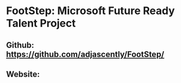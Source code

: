 # FootStep: Microsoft Future Ready Talent Project
 
## Github: https://github.com/adjascently/FootStep/
## Website:
